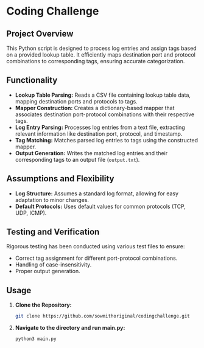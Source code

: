 # Coding Challenge

## Project Overview

This Python script is designed to process log entries and assign tags based on a provided lookup table. It efficiently maps destination port and protocol combinations to corresponding tags, ensuring accurate categorization.

## Functionality

* **Lookup Table Parsing:** Reads a CSV file containing lookup table data, mapping destination ports and protocols to tags.
* **Mapper Construction:** Creates a dictionary-based mapper that associates destination port-protocol combinations with their respective tags.
* **Log Entry Parsing:** Processes log entries from a text file, extracting relevant information like destination port, protocol, and timestamp.
* **Tag Matching:** Matches parsed log entries to tags using the constructed mapper.
* **Output Generation:** Writes the matched log entries and their corresponding tags to an output file (`output.txt`).

## Assumptions and Flexibility

* **Log Structure:** Assumes a standard log format, allowing for easy adaptation to minor changes.
* **Default Protocols:** Uses default values for common protocols (TCP, UDP, ICMP).

## Testing and Verification

Rigorous testing has been conducted using various test files to ensure:

* Correct tag assignment for different port-protocol combinations.
* Handling of case-insensitivity.
* Proper output generation.

## Usage

1. **Clone the Repository:**

   ```bash
   git clone https://github.com/sowmithoriginal/codingchallenge.git
2. **Navigate to the directory and run main.py:**

   ```bash
   python3 main.py
